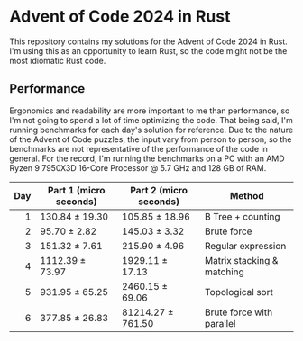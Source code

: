 # Advent of Code 2024 in Rust

This repository contains my solutions for the Advent of Code 2024 in Rust. I'm using this as an opportunity to learn Rust, so the code might not be the most idiomatic Rust code.

## Performance

Ergonomics and readability are more important to me than performance, so I'm not going to spend a lot of time optimizing the code. That being said, I'm running benchmarks for each day's solution for reference. Due to the nature of the Advent of Code puzzles, the input vary from person to person, so the benchmarks are not representative of the performance of the code in general. For the record, I'm running the benchmarks on a PC with an AMD Ryzen 9 7950X3D 16-Core Processor @ 5.7 GHz and 128 GB of RAM.

| Day | Part 1 (micro seconds) | Part 2 (micro seconds) | Method                     |
| --: | ---------------------- | ---------------------- | -------------------------- |
|   1 | 130.84 ± 19.30         | 105.85 ± 18.96         | B Tree + counting          |
|   2 | 95.70 ± 2.82           | 145.03 ± 3.32          | Brute force                |
|   3 | 151.32 ± 7.61          | 215.90 ± 4.96          | Regular expression         |
|   4 | 1112.39 ± 73.97        | 1929.11 ± 17.13        | Matrix stacking & matching |
|   5 | 931.95 ± 65.25         | 2460.15 ± 69.06        | Topological sort           |
|   6 | 377.85 ± 26.83         | 81214.27 ± 761.50      | Brute force with parallel  |
